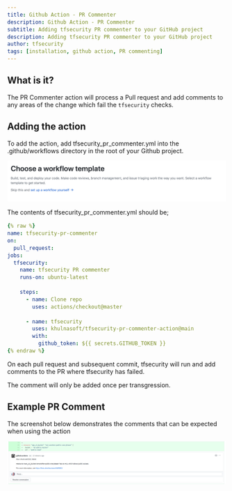 ```yaml
---
title: Github Action - PR Commenter
description: Github Action - PR Commenter
subtitle: Adding tfsecurity PR commenter to your GitHub project
description: Adding tfsecurity PR commenter to your GitHub project
author: tfsecurity
tags: [installation, github action, PR commenting]
---
```


## What is it?

The PR Commenter action will process a Pull request and add comments to any areas of the change which fail the `tfsecurity` checks.

## Adding the action


To add the action, add tfsecurity_pr_commenter.yml into the .github/workflows directory in the root of your Github project.

![Setup a new workflow](../../imgs/newworkflow.png)

The contents of tfsecurity_pr_commenter.yml should be;

```yaml
{% raw %}
name: tfsecurity-pr-commenter
on:
  pull_request:
jobs:
  tfsecurity:
    name: tfsecurity PR commenter
    runs-on: ubuntu-latest

    steps:
      - name: Clone repo
        uses: actions/checkout@master

      - name: tfsecurity
        uses: khulnasoft/tfsecurity-pr-commenter-action@main
        with:
          github_token: ${{ secrets.GITHUB_TOKEN }}
{% endraw %}
```


On each pull request and subsequent commit, tfsecurity will run and add comments to the PR where tfsecurity has failed.

The comment will only be added once per transgression.

## Example PR Comment

The screenshot below demonstrates the comments that can be expected when using the action

![PR Commenter Example](../../imgs/pr_commenter.png)
